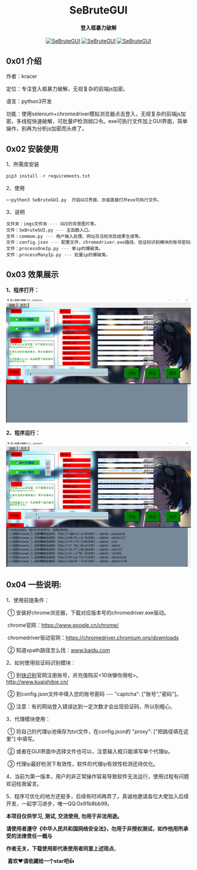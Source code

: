 <h1 align="center" >SeBruteGUI</h1>

<h4 align="center" >登入框暴力破解</h3>
<p align="center">
    <a href="https://github.com/kracer127/SeBruteGUI"><img alt="SeBruteGUI" src="https://visitor-badge.glitch.me/badge?page_id=kracer127.SeBruteGUI"></a>
    <a href="https://github.com/kracer127/SeBruteGUI"><img alt="SeBruteGUI" src="https://img.shields.io/github/stars/kracer127/SeBruteGUI.svg"></a>
    <a href="https://github.com/kracer127/SeBruteGUI/releases"><img alt="SeBruteGUI" src="https://img.shields.io/github/release/kracer127/SeBruteGUI.svg"></a>
</p>


## 0x01 介绍
作者：kracer

定位：专注登入框暴力破解，无视复杂的前端js加密。

语言：python3开发

功能：使用selenium+chromedriver模拟浏览器点击登入，无视复杂的前端js加密。多线程快速破解，可批量IP检测弱口令。exe可执行文件加上GUI界面，简单操作，别再为分析js加密而头疼了。



## 0x02 安装使用

1、所需库安装

```python
pip3 install -r requirements.txt
```

2、使用

```python
>>python3 SeBruteGUI.py  开启GUI界面，亦或直接打开exe可执行文件。
```

3、说明

```python
文件夹：imgs文件夹 --- GUI的背景图片等。
文件：SeBruteGUI.py --- 主函数入口。
文件：commom.py --- 用户输入处理、网址存活检测及结果生成等。
文件：config.json --- 配置文件，chromedriver.exe路径、验证码识别模块的账号密码和ip代理池设置。
文件：processOneIp.py --- 单ip的爆破类。
文件：processManyIp.py --- 批量ip的爆破类。
```



## 0x03 效果展示

**1、程序打开：**

<img src=".\imgs\open.png" alt="operating" style="zoom:80%;" />

**2、程序运行：**

<img src=".\imgs\run.png" alt="result" style="zoom:80%;" />



## 0x04 一些说明:

1、使用前提条件：

​	① 安装好chrome浏览器，下载对应版本号的chromedriver.exe驱动。

​		chrome官网：https://www.google.cn/chrome/

​		chromedriver驱动官网：https://chromedriver.chromium.org/downloads

​	② 知道xpath路径怎么找：www.baidu.com

2、如何使用验证码识别模块：

​	① 到[快识别]([图片识别-打码平台-打码网站-识别验证码-图鉴网络科技有限公司](http://www.kuaishibie.cn/))官网注册账号，并充值购买<10块够你用啦>。http://www.kuaishibie.cn/

​	② 到config.json文件中填入您的账号密码 --- "captcha": ["账号","密码"]。

​	③ 注意：有的网站登入错误达到一定次数才会出现验证码，所以别粗心。

3、代理模块使用：

​	① 将自己的代理ip池保存为txt文件，在config.json的 "proxy": ["把路径填在这里"] 中填写。

​	② 或者在GUI界面中选择文件也可以，注意输入框只能填写单个代理ip。

​	③ 代理ip最好检测下有效性，软件的代理ip有效性检测还待优化。

4、当前为第一版本，用户的非正常操作容易导致软件无法运行，使用过程有问题欢迎给我留言。

5、程序可优化的地方还挺多，后续有时间再弄了。真诚地邀请各位大佬加入后续开发，一起学习进步，唯一QQ:0x91b8bb99。



**本项目仅供学习, 测试, 交流使用, 勿用于非法用途。**

​	**请使用者遵守《中华人民共和国网络安全法》，勿用于非授权测试，如作他用所承受的法律责任一概与**

**作者无关，下载使用即代表使用者同意上述观点**。

​	**喜欢❤️请收藏给一个star吧👍**

